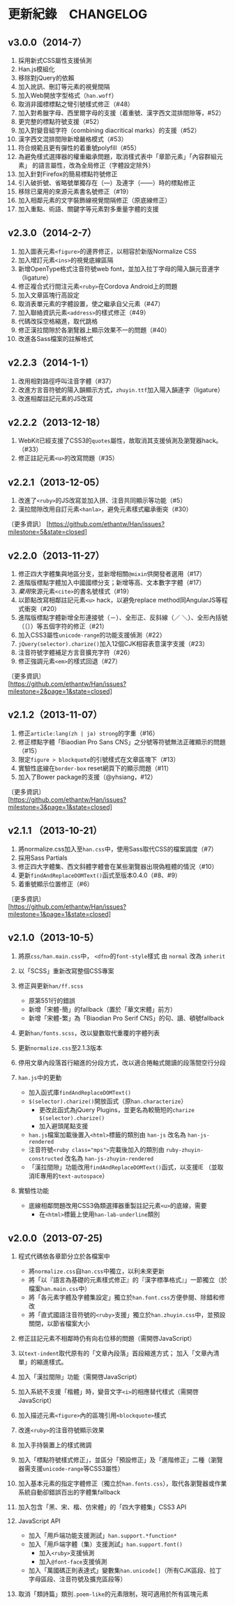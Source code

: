 
更新紀錄　CHANGELOG
===

v3.0.0（2014-7）
---
 1. 採用新式CSS屬性支援偵測
 2. Han.js模組化
 3. 移除對jQuery的依賴
 4. 加入訛訊、刪訂等元素的視覺間隔
 5. 加入Web開放字型格式（`han.woff`）
 6. 取消非國標標點之彎引號樣式修正（#48）
 7. 加入對希臘字母、西里爾字母的支援（着重號、漢字西文混排間隙等，#52）
 8. 更完整的標點符號支援（#52）
 9. 加入對變音組字符（combining diacritical marks）的支援（#52）
10. 漢字西文混排間隙新增嚴格模式（#53）
11. 符合規範且更有彈性的着重號polyfill（#55）
12. 為避免樣式選擇器的權重繼承問題，取消樣式表中「章節元素」「內容群組元素」
    的語言屬性，改為全局修正（字體設定除外）
13. 加入針對Firefox的簡易標點符號修正
14. 引入破折號、省略號單獨存在（—）及連字（——）時的標點修正
15. 移除已棄用的來源元素書名號修正（#19）
16. 加入相鄰元素的文字裝飾線視覺間隔修正（原底線修正）
17. 加入重點、術語、關鍵字等元素對多重量字體的支援

v2.3.0（2014-2-7）
---
 1. 加入圖表元素`<figure>`的邊界修正，以相容於新版Normalize CSS
 2. 加入增訂元素`<ins>`的視覺底線區隔
 3. 新增OpenType格式注音符號web font，並加入拉丁字母的陽入韻元音連字（ligature）
 4. 修正複合式行間注元素`<ruby>`在Cordova Android上的問題
 5. 加入文章區塊行高設定
 6. 取消表單元素的字體設置，使之繼承自父元素（#47）
 7. 加入聯絡資訊元素`<address>`的樣式修正（#49）
 8. 代碼改採空格縮進，取代跳格
 9. 修正漢拉間隙於各瀏覽器上顯示效果不一的問題（#40）
10. 改進各Sass檔案的註解格式

v2.2.3（2014-1-1）
---
1. 改用相對路徑呼叫注音字體（#37）
2. 改進方言音符號的陽入韻顯示方式，`zhuyin.ttf`加入陽入韻連字（ligature）
3. 改進相鄰註記元素的JS改寫

v2.2.2（2013-12-18）
---
1. WebKit已經支援了CSS3的`quotes`屬性，故取消其支援偵測及瀏覽器hack。（#33）
2. 修正註記元素`<u>`的改寫問題（#35）

v2.2.1（2013-12-05）
---
1. 改進了`<ruby>`的JS改寫並加入拼、注音共同顯示等功能（#5）
2. 漢拉間隙改用自訂元素`<hanla>`，避免元素樣式繼承衝突（#30）

〔更多資訊〕
[https://github.com/ethantw/Han/issues?milestone=5&state=closed]

v2.2.0（2013-11-27）
---
1. 修正四大字體集與地區分支，並新增相關`@mixin`供開發者選用（#17）
2. 進階版標點字體加入中國國標分支；新增等高、文本數字字體（#17）
3. *棄用*來源元素`<cite>`的書名號樣式（#19）
4. 以節點改寫相鄰註記元素`<u>` hack，以避免replace method同AngularJS等程式衝突（#20）
5. 進階版標點字體新增全形連接號（－）、全形正、反斜線（／ ＼）、全形內括號（〔〕）等五個字符的修正（#21）
6. 加入CSS3屬性`unicode-range`的功能支援偵測（#22）
7. `jQuery(selector).charize()`加入12個CJK相容表意漢字支援（#23）
8. 注音符號字體補足方言音擴充字符（#26）
9. 修正強調元素`<em>`的樣式回退（#27）

〔更多資訊〕  
[https://github.com/ethantw/Han/issues?milestone=2&page=1&state=closed]

v2.1.2（2013-11-07）
---
1. 修正`article:lang(zh | ja) strong`的字重（#16）
2. 修正標點字體「Biaodian Pro Sans CNS」之分號等符號無法正確顯示的問題（#15）
3. 限定`figure > blockquote`的引號樣式在文章區塊下（#13）
4. 實驗性底線在`border-box` reset網頁下的顯示問題（#11）
5. 加入了Bower package的支援（@yhsiang，#12）

〔更多資訊〕  
[https://github.com/ethantw/Han/issues?milestone=3&page=1&state=closed]

v2.1.1 （2013-10-21）
---
1. 將normalize.css加入至`han.css`中，使用Sass取代CSS的檔案調度（#7）
2. 採用Sass Partials
3. 修正四大字體集、西文斜體字體會在某些瀏覽器出現偽粗體的情況（#10）
4. 更新`findAndReplaceDOMText()`函式至版本0.4.0（#8、#9）
5. 着重號顯示位置修正（#6）

〔更多資訊〕  
[https://github.com/ethantw/Han/issues?milestone=1&page=1&state=closed]

v2.1.0（2013-10-5）
---
1. 將原`css/han.main.css`中，
     `<dfn>`的`font-style`樣式
   由
     `normal`
   改為
     `inherit`

2. 以「SCSS」重新改寫整個CSS專案

3. 修正與更新`han/ff.scss`
    * 原第551行的錯誤
    * 新增「宋體-簡」的fallback（置於「華文宋體」前方）
    * 新增「宋體-繁」為「Biaodian Pro Serif CNS」的句、讀、頓號fallback

4. 更新`han/fonts.scss`，改以變數取代重覆的字體列表

5. 更新`normalize.css`至2.1.3版本

6. 停用文章內段落首行縮進的分段方式，改以適合捲軸式閱讀的段落間空行分段

7. `han.js`中的更動
	* 加入函式庫`findAndReplaceDOMText()`
	* `$(selector).charize()`開放函式（原`han.characterize`）
		* 更改此函式為jQuery Plugins，並更名為較簡短的`charize`
		    `$(selector).charize()`
		* 加入避頭尾點支援
	* `han.js`檔案加載後置入`<html>`標籤的類別由
		`han-js`
      改名為
        `han-js-rendered`
	* 注音符號`<ruby class="mps">`完載後加入的類別由
	  	`ruby-zhuyin-constructed`
	  改名為
	    `han-js-zhuyin-rendered`
	* 「漢拉間隙」功能改用`findAndReplaceDOMText()`函式，以支援IE
	  （並取消IE專用的`text-autospace`）

8. 實驗性功能
	* 底線相鄰問題改用CSS3偽類選擇器重製註記元素`<u>`的底線，需要
  		* 在`<html>`標籤上使用`han-lab-underline`類別

v2.0.0（2013-07-25)
---
 1. 程式代碼依各章節分立於各檔案中
	* 將`normalize.css`自`han.css`中獨立，以利未來更新
	* 將「以『語言為基礎的元素樣式修正』的『漢字標準格式』」一節獨立（於檔案`han.main.css`中）
	* 將「各元素字體及字體集設定」獨立於`han.font.css`方便參閱、除錯和修改
	* 將「直式國語注音符號的`<ruby>`支援」獨立於`han.zhuyin.css`中，並預設關閉，以節省檔案大小

 2. 修正註記元素不相鄰時仍有向右位移的問題（需開啓JavaScript）
 3. 以`text-indent`取代原有的「文章內段落」首段縮進方式；
   加入「文章內清單」的縮進樣式。

 4. 加入「漢拉間隙」功能（需開啓JavaScript）
 5. 加入系統不支援「楷體」時，變音文字`<i>`的相應替代樣式（需開啓JavaScript）
 6. 加入描述元素`<figure>`內的區塊引用`<blockquote>`樣式
 7. 改進`<ruby>`的注音符號顯示效果
 8. 加入手持裝置上的樣式微調
 9. 加入「標點符號樣式修正」，並區分「預設修正」及「進階修正」二種（瀏覽器需支援`unicode-range`等CSS3屬性）
10. 加入基本元素的指定字體修正（獨立於`han.fonts.css`），取代各瀏覽器或作業系統自動卻錯誤百出的字體集fallback
11. 加入包含「黑、宋、楷、仿宋體」的「四大字體集」CSS3 API
12. JavaScript API
	* 加入「用戶端功能支援測試」`han.support.*function*`
	* 加入「用戶端字體（集）支援測試」`han.support.font()`
		* 加入`<ruby>`支援偵測
		* 加入`@font-face`支援偵測
	* 加入「萬國碼正則表達式」變數集`han.unicode[]`（所有CJK區段、拉丁字母區段、注音符號及擴充區段等）

13. 取消「類詩篇」類別`.poem-like`的元素限制，現可適用於所有區塊元素
